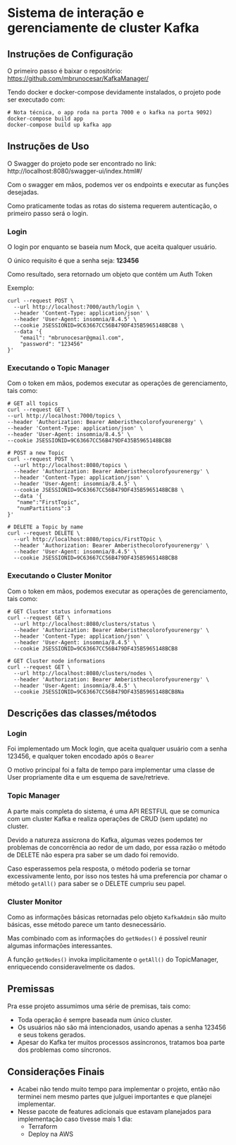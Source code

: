 # Sistema de interação e gerenciamente de cluster Kafka

## Instruções de Configuração
O primeiro passo é baixar o repositório:
https://github.com/mbrunocesar/KafkaManager/

Tendo docker e docker-compose devidamente instalados, o projeto pode ser executado com:

```
# Nota técnica, o app roda na porta 7000 e o kafka na porta 9092)
docker-compose build app
docker-compose build up kafka app
```

## Instruções de Uso
O Swagger do projeto pode ser encontrado no link:
http://localhost:8080/swagger-ui/index.html#/

Com o swagger em mãos, podemos ver os endpoints e executar as funções desejadas.

Como praticamente todas as rotas do sistema requerem autenticação, o primeiro passo será o login.

### Login
O login por enquanto se baseia num Mock, que aceita qualquer usuário.

O único requisito é que a senha seja: **123456** 

Como resultado, sera retornado um objeto que contém um Auth Token

Exemplo:
```
curl --request POST \
  --url http://localhost:7000/auth/login \
  --header 'Content-Type: application/json' \
  --header 'User-Agent: insomnia/8.4.5' \
  --cookie JSESSIONID=9C63667CC56B479DF435B5965148BCB8 \
  --data '{
	"email": "mbrunocesar@gmail.com",
	"password": "123456"
}'
```

### Executando o Topic Manager
Com o token em mãos, podemos executar as operações de gerenciamento, tais como:
```
# GET all topics
curl --request GET \
--url http://localhost:7000/topics \
--header 'Authorization: Bearer Amberisthecolorofyourenergy' \
--header 'Content-Type: application/json' \
--header 'User-Agent: insomnia/8.4.5' \
--cookie JSESSIONID=9C63667CC56B479DF435B5965148BCB8

# POST a new Topic
curl --request POST \
  --url http://localhost:8080/topics \
  --header 'Authorization: Bearer Amberisthecolorofyourenergy' \
  --header 'Content-Type: application/json' \
  --header 'User-Agent: insomnia/8.4.5' \
  --cookie JSESSIONID=9C63667CC56B479DF435B5965148BCB8 \
  --data '{
   "name":"FirstTopic",
   "numPartitions":3
}'

# DELETE a Topic by name
curl --request DELETE \
  --url http://localhost:8080/topics/FirstTOpic \
  --header 'Authorization: Bearer Amberisthecolorofyourenergy' \
  --header 'User-Agent: insomnia/8.4.5' \
  --cookie JSESSIONID=9C63667CC56B479DF435B5965148BCB8
```

### Executando o Cluster Monitor
Com o token em mãos, podemos executar as operações de gerenciamento, tais como:
```
# GET Cluster status informations
curl --request GET \
  --url http://localhost:8080/clusters/status \
  --header 'Authorization: Bearer Amberisthecolorofyourenergy' \
  --header 'Content-Type: application/json' \
  --header 'User-Agent: insomnia/8.4.5' \
  --cookie JSESSIONID=9C63667CC56B479DF435B5965148BCB8

# GET Cluster node informations
curl --request GET \
  --url http://localhost:8080/clusters/nodes \
  --header 'Authorization: Bearer Amberisthecolorofyourenergy' \
  --header 'User-Agent: insomnia/8.4.5' \
  --cookie JSESSIONID=9C63667CC56B479DF435B5965148BCB8Na
```

## Descrições das classes/métodos

### Login
Foi implementado um Mock login, que aceita qualquer usuário com a senha 123456, e qualquer token encodado após o `Bearer`

O motivo principal foi a falta de tempo para implementar uma classe de User propriamente dita e um esquema de save/retrieve. 


### Topic Manager
A parte mais completa do sistema, é uma API RESTFUL que se comunica com um cluster Kafka e realiza operações de CRUD (sem update) no cluster.

Devido a natureza assícrona do Kafka, algumas vezes podemos ter problemas de concorrência ao redor de um dado, por essa razão o método de DELETE não espera pra saber se um dado foi removido.

Caso esperassemos pela resposta, o método poderia se tornar excessivamente lento, por isso nos testes há uma preferencia por chamar o método `getAll()` para saber se o DELETE cumpriu seu papel.


### Cluster Monitor
Como as informações básicas retornadas pelo objeto `KafkaAdmin` são muito básicas, esse método parece um tanto desnecessário.

Mas combinado com as informações do `getNodes()` é possível reunir algumas informações interessantes.

A função `getNodes()` invoka implicitamente o `getAll()` do TopicManager, enriquecendo consideravelmente os dados.


## Premissas
Pra esse projeto assumimos uma série de premisas, tais como:
- Toda operação é sempre baseada num único cluster.
- Os usuários não são má intencionados, usando apenas a senha 123456 e seus tokens gerados.
- Apesar do Kafka ter muitos processos assincronos, tratamos boa parte dos problemas como síncronos. 


## Considerações Finais
- Acabei não tendo muito tempo para implementar o projeto, então não terminei nem mesmo partes que julguei importantes e que planejei implementar.
- Nesse pacote de features adicionais que estavam planejados para implementação caso tivesse mais 1 dia:
  - Terraform
  - Deploy na AWS